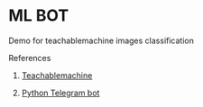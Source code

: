 # ML BOT

Demo for teachablemachine images classification

References

1. [Teachablemachine](https://teachablemachine.withgoogle.com/)

2. [Python Telegram bot ](https://github.com/python-telegram-bot/python-telegram-bot)